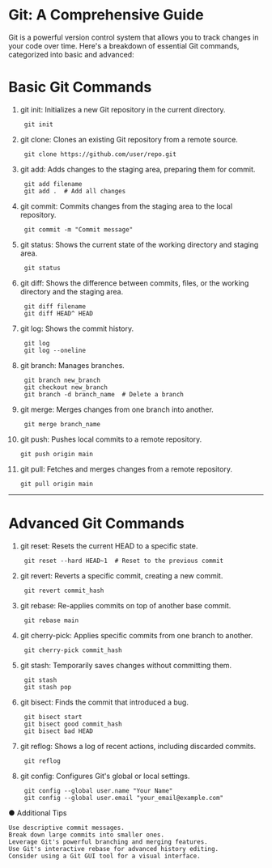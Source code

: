 # Git: A Comprehensive Guide

Git is a powerful version control system that allows you to track changes in your code over time. Here's a breakdown of essential Git commands, categorized into basic and advanced:

# Basic Git Commands

1. git init: Initializes a new Git repository in the current directory.

        git init


2. git clone: Clones an existing Git repository from a remote source.

        git clone https://github.com/user/repo.git


3. git add: Adds changes to the staging area, preparing them for commit.

        git add filename
        git add .  # Add all changes


4. git commit: Commits changes from the staging area to the local repository.

        git commit -m "Commit message"


5. git status: Shows the current state of the working directory and staging area.

        git status


6. git diff: Shows the difference between commits, files, or the working directory and the staging area.

        git diff filename
        git diff HEAD^ HEAD


7. git log: Shows the commit history.

        git log
        git log --oneline


8. git branch: Manages branches.

        git branch new_branch
        git checkout new_branch
        git branch -d branch_name  # Delete a branch


9. git merge: Merges changes from one branch into another.

        git merge branch_name

10. git push: Pushes local commits to a remote repository.

        git push origin main


11. git pull: Fetches and merges changes from a remote repository.

        git pull origin main

-------------------------------------------------------------------------------------------

# Advanced Git Commands

1. git reset: Resets the current HEAD to a specific state.

        git reset --hard HEAD~1  # Reset to the previous commit


2. git revert: Reverts a specific commit, creating a new commit.

        git revert commit_hash


3. git rebase: Re-applies commits on top of another base commit.

        git rebase main


4. git cherry-pick: Applies specific commits from one branch to another.

        git cherry-pick commit_hash

5. git stash: Temporarily saves changes without committing them.

        git stash
        git stash pop


6. git bisect: Finds the commit that introduced a bug.

        git bisect start
        git bisect good commit_hash
        git bisect bad HEAD


7. git reflog: Shows a log of recent actions, including discarded commits.

        git reflog


8. git config: Configures Git's global or local settings.

        git config --global user.name "Your Name"
        git config --global user.email "your_email@example.com"


● Additional Tips
    
    Use descriptive commit messages.
    Break down large commits into smaller ones.
    Leverage Git's powerful branching and merging features.
    Use Git's interactive rebase for advanced history editing.
    Consider using a Git GUI tool for a visual interface.
